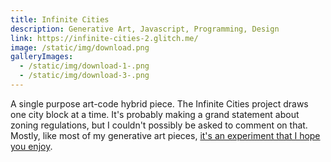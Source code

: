 ```yaml
---
title: Infinite Cities
description: Generative Art, Javascript, Programming, Design
link: https://infinite-cities-2.glitch.me/
image: /static/img/download.png
galleryImages:
  - /static/img/download-1-.png
  - /static/img/download-3-.png
---
```

A single purpose art-code hybrid piece. The Infinite Cities project draws one city block at a time. It's probably making a grand statement about zoning regulations, but I couldn't possibly be asked to comment on that. Mostly, like most of my generative art pieces, [it's an experiment that I hope you enjoy](https://infinite-cities-2.glitch.me/).